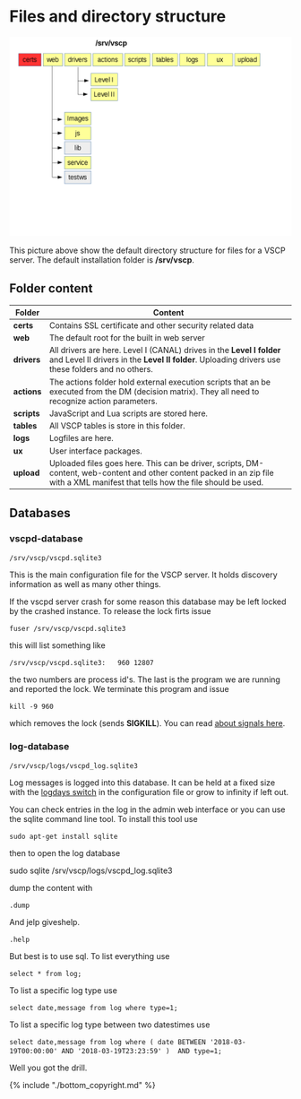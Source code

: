 # Files and directory structure


![](./images/vscpd_directory_structure.png)

This picture above show the default directory structure for files for a VSCP server. The default installation folder is **/srv/vscp**.


## Folder content

 | Folder      | Content                                                                                                                                                                            | 
 | ------      | -------                                                                                                                                                                            | 
 | **certs**   | Contains SSL certificate and other security related data                                                                                                                           | 
 | **web**     | The default root for the built in web server                                                                                                                                       | 
 | **drivers** | All drivers are here. Level I (CANAL) drives in the **Level I folder** and Level II drivers in  the **Level II folder**. Uploading drivers use these folders and no others.        | 
 | **actions** | The actions folder hold external execution scripts that an be executed from the DM (decision matrix). They all need to recognize action parameters.                                | 
 | **scripts** | JavaScript and Lua scripts are stored here.                                                                                                                                        | 
 | **tables**  | All VSCP tables is  store in this folder.                                                                                                                                          | 
 | **logs**    | Logfiles are here.                                                                                                                                                                 | 
 | **ux**      | User interface packages.                                                                                                                                                           | 
 | **upload**  | Uploaded files goes here. This can be driver, scripts, DM-content, web-content and other content packed in an zip file with a XML manifest that tells how the file should be used. | 

## Databases

### vscpd-database 

    /srv/vscp/vscpd.sqlite3

This is the main configuration file for the VSCP server. It holds discovery information as well as many other things.

If the vscpd server crash for some reason this database may be left locked by the crashed instance. To release the lock firts issue

    fuser /srv/vscp/vscpd.sqlite3

this will list something like

    /srv/vscp/vscpd.sqlite3:   960 12807

the two numbers are process id's. The last is the program we are running and reported the lock. We terminate this program and issue

    kill -9 960

which removes the lock (sends **SIGKILL**). You can read [about signals here](https///en.wikipedia.org/wiki/Signal_(IPC)#List_of_signals).


### log-database 

    /srv/vscp/logs/vscpd_log.sqlite3

Log messages is logged into this database. It can be held at a fixed size with the [logdays switch](./configuring_the_vscp_daemon.md#logdays) in the configuration file or grow to infinity if left out. 

You can check entries in the log in the admin web interface or you can use the sqlite command line tool. To install this tool use

    sudo apt-get install sqlite 
 
then to open the log database

   sudo sqlite /srv/vscp/logs/vscpd_log.sqlite3  
 

dump the content with

    .dump
 
And jelp giveshelp.

    .help
 
But best is to use sql. To list everything use

    select * from log;

To list a specific log type use

    select date,message from log where type=1;

To list a specific log type between two datestimes use

    select date,message from log where ( date BETWEEN '2018-03-19T00:00:00' AND '2018-03-19T23:23:59' )  AND type=1;

Well you got the drill.

    
{% include "./bottom_copyright.md" %}

